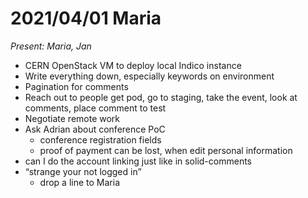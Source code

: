 # 2021/04/01 Maria

*Present: Maria, Jan*

- CERN OpenStack VM to deploy local Indico instance
- Write everything down, especially keywords on environment
- Pagination for comments
- Reach out to people get pod, go to staging, take the event, look at comments, place comment to test
- Negotiate remote work
- Ask Adrian about conference PoC
  - conference registration fields
  - proof of payment can be lost, when edit personal information
- can I do the account linking just like in solid-comments
- “strange your not logged in”
  - drop a line to Maria

